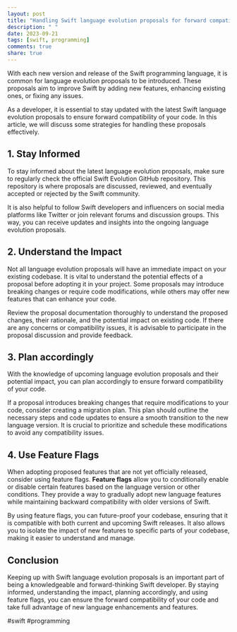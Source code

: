 ```yaml
---
layout: post
title: "Handling Swift language evolution proposals for forward compatibility"
description: " "
date: 2023-09-21
tags: [swift, programming]
comments: true
share: true
---
```


With each new version and release of the Swift programming language, it is common for language evolution proposals to be introduced. These proposals aim to improve Swift by adding new features, enhancing existing ones, or fixing any issues.

As a developer, it is essential to stay updated with the latest Swift language evolution proposals to ensure forward compatibility of your code. In this article, we will discuss some strategies for handling these proposals effectively.

## 1. Stay Informed

To stay informed about the latest language evolution proposals, make sure to regularly check the official Swift Evolution GitHub repository. This repository is where proposals are discussed, reviewed, and eventually accepted or rejected by the Swift community.

It is also helpful to follow Swift developers and influencers on social media platforms like Twitter or join relevant forums and discussion groups. This way, you can receive updates and insights into the ongoing language evolution proposals.

## 2. Understand the Impact

Not all language evolution proposals will have an immediate impact on your existing codebase. It is vital to understand the potential effects of a proposal before adopting it in your project. Some proposals may introduce breaking changes or require code modifications, while others may offer new features that can enhance your code.

Review the proposal documentation thoroughly to understand the proposed changes, their rationale, and the potential impact on existing code. If there are any concerns or compatibility issues, it is advisable to participate in the proposal discussion and provide feedback.

## 3. Plan accordingly

With the knowledge of upcoming language evolution proposals and their potential impact, you can plan accordingly to ensure forward compatibility of your code.

If a proposal introduces breaking changes that require modifications to your code, consider creating a migration plan. This plan should outline the necessary steps and code updates to ensure a smooth transition to the new language version. It is crucial to prioritize and schedule these modifications to avoid any compatibility issues.

## 4. Use Feature Flags

When adopting proposed features that are not yet officially released, consider using feature flags. **Feature flags** allow you to conditionally enable or disable certain features based on the language version or other conditions. They provide a way to gradually adopt new language features while maintaining backward compatibility with older versions of Swift.

By using feature flags, you can future-proof your codebase, ensuring that it is compatible with both current and upcoming Swift releases. It also allows you to isolate the impact of new features to specific parts of your codebase, making it easier to understand and manage.

## Conclusion

Keeping up with Swift language evolution proposals is an important part of being a knowledgeable and forward-thinking Swift developer. By staying informed, understanding the impact, planning accordingly, and using feature flags, you can ensure the forward compatibility of your code and take full advantage of new language enhancements and features.

#swift #programming